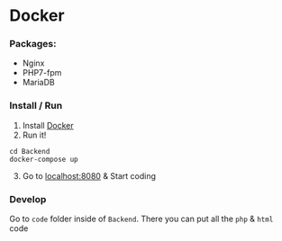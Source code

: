 # Docker
### Packages:
* Nginx
* PHP7-fpm
* MariaDB

### Install / Run
1. Install [Docker](https://www.docker.com/community-edition)
2. Run it!
```
cd Backend 
docker-compose up
```
3. Go to [localhost:8080](http://localhost:8080/index.php) & Start coding

### Develop
Go to `code` folder inside of `Backend`. There you can put all the `php` & `html` code